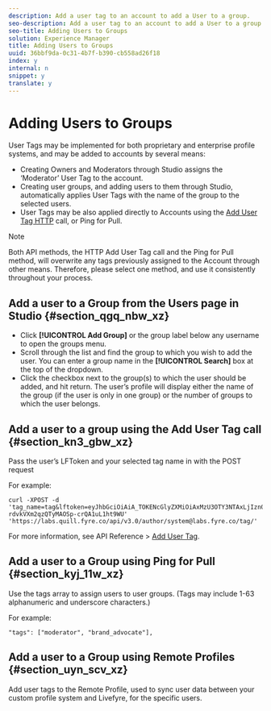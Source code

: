 ```yaml
---
description: Add a user tag to an account to add a User to a group.
seo-description: Add a user tag to an account to add a User to a group.
seo-title: Adding Users to Groups
solution: Experience Manager
title: Adding Users to Groups
uuid: 36bbf9da-0c31-4b7f-b390-cb558ad26f18
index: y
internal: n
snippet: y
translate: y
---
```


# Adding Users to Groups

User Tags may be implemented for both proprietary and enterprise profile systems, and may be added to accounts by several means:

* Creating Owners and Moderators through Studio assigns the ‘Moderator’ User Tag to the account.
* Creating user groups, and adding users to them through Studio, automatically applies User Tags with the name of the group to the selected users.
* User Tags may be also applied directly to Accounts using the [ Add User Tag HTTP](http://livefyre-devhub-production.herokuapp.com/developers/api-reference/#add-user-tag) call, or Ping for Pull.

>[!NOTE]
>
>Both API methods, the HTTP Add User Tag call and the Ping for Pull method, will overwrite any tags previously assigned to the Account through other means. Therefore, please select one method, and use it consistently throughout your process.


## Add a user to a Group from the Users page in Studio {#section_qgq_nbw_xz}


* Click **[!UICONTROL  Add Group]** or the group label below any username to open the groups menu.
* Scroll through the list and find the group to which you wish to add the user. You can enter a group name in the **[!UICONTROL  Search]** box at the top of the dropdown.
* Click the checkbox next to the group(s) to which the user should be added, and hit return.
The user’s profile will display either the name of the group (if the user is only in one group) or the number of groups to which the user belongs.

## Add a user to a group using the Add User Tag call {#section_kn3_gbw_xz}

Pass the user’s LFToken and your selected tag name in with the POST request

For example:

```
curl -XPOST -d 'tag_name=tag&lftoken=eyJhbGciOiAiA_TOKENcGlyZXMiOiAxMzU3OTY3NTAxLjIzn0.KoyXUVCavt-rdvkVXm2qzQTyMAOSp-crQA1uL1ht9WU' 'https://labs.quill.fyre.co/api/v3.0/author/system@labs.fyre.co/tag/'
```
For more information, see API Reference &gt; [ Add User Tag](http://livefyre-devhub-production.herokuapp.com/developers/api-reference/#add-user-tag).

## Add a user to a Group using Ping for Pull {#section_kyj_11w_xz}

Use the tags array to assign users to user groups. (Tags may include 1-63 alphanumeric and underscore characters.)

For example:

```
"tags": ["moderator", "brand_advocate"],

```

## Add a user to a Group using Remote Profiles {#section_uyn_scv_xz}

Add user tags to the Remote Profile, used to sync user data between your custom profile system and Livefyre, for the specific users.
